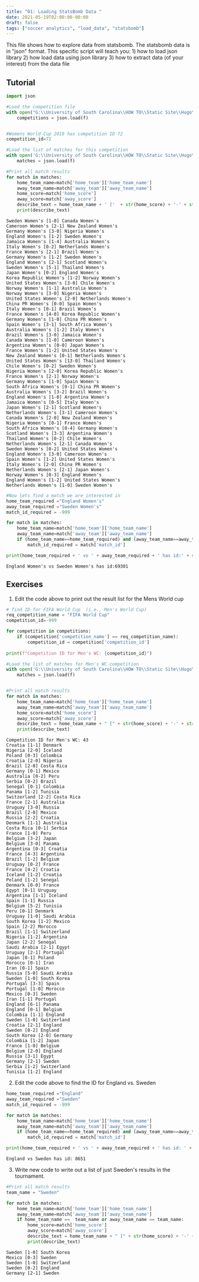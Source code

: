 ```yaml
---
title: "01: Loading StatsBomb Data "
date: 2021-05-19T02:00:00-00:00
draft: false
tags: ["soccer analytics", "load_data", "statsbomb"]
---
```


This file shows how to explore data from statsbomb.
The statsbomb data is in "json" format.
This specific script will teach you:
    1) how to load json library
    2) how load data using json library
    3) how to extract data (of your interest) from the data file

## Tutorial


```python
import json

#Load the competition file
with open("G:\\University of South Carolina\\HOW TO\\Static Site\\Hugo\\soccer_analytics\\data\\statsbomb\\competitions.json") as f:
    competitions = json.load(f)


#Womens World Cup 2019 has competition ID 72
competition_id=72

#Load the list of matches for this competition
with open('G:\\University of South Carolina\\HOW TO\\Static Site\\Hugo\\soccer_analytics\\data\\statsbomb\\matches\\'+str(competition_id)+'\\30.json') as f:
    matches = json.load(f)
```


```python
#Print all match results
for match in matches:
    home_team_name=match['home_team']['home_team_name']
    away_team_name=match['away_team']['away_team_name']
    home_score=match['home_score']
    away_score=match['away_score']
    describe_text = home_team_name + ' ['  + str(home_score) + '-' + str(away_score) + '] ' + away_team_name
    print(describe_text)
```

    Sweden Women's [1-0] Canada Women's
    Cameroon Women's [2-1] New Zealand Women's
    Germany Women's [3-0] Nigeria Women's
    England Women's [1-2] Sweden Women's
    Jamaica Women's [1-4] Australia Women's
    Italy Women's [0-2] Netherlands Women's
    France Women's [2-1] Brazil Women's
    Germany Women's [1-2] Sweden Women's
    England Women's [2-1] Scotland Women's
    Sweden Women's [5-1] Thailand Women's
    Japan Women's [0-2] England Women's
    Korea Republic Women's [1-2] Norway Women's
    United States Women's [3-0] Chile Women's
    Norway Women's [1-1] Australia Women's
    Norway Women's [3-0] Nigeria Women's
    United States Women's [2-0] Netherlands Women's
    China PR Women's [0-0] Spain Women's
    Italy Women's [0-1] Brazil Women's
    France Women's [4-0] Korea Republic Women's
    Germany Women's [1-0] China PR Women's
    Spain Women's [3-1] South Africa Women's
    Australia Women's [1-2] Italy Women's
    Brazil Women's [3-0] Jamaica Women's
    Canada Women's [1-0] Cameroon Women's
    Argentina Women's [0-0] Japan Women's
    France Women's [1-2] United States Women's
    New Zealand Women's [0-1] Netherlands Women's
    United States Women's [13-0] Thailand Women's
    Chile Women's [0-2] Sweden Women's
    Nigeria Women's [2-0] Korea Republic Women's
    France Women's [2-1] Norway Women's
    Germany Women's [1-0] Spain Women's
    South Africa Women's [0-1] China PR Women's
    Australia Women's [3-2] Brazil Women's
    England Women's [1-0] Argentina Women's
    Jamaica Women's [0-5] Italy Women's
    Japan Women's [2-1] Scotland Women's
    Netherlands Women's [3-1] Cameroon Women's
    Canada Women's [2-0] New Zealand Women's
    Nigeria Women's [0-1] France Women's
    South Africa Women's [0-4] Germany Women's
    Scotland Women's [3-3] Argentina Women's
    Thailand Women's [0-2] Chile Women's
    Netherlands Women's [2-1] Canada Women's
    Sweden Women's [0-2] United States Women's
    England Women's [3-0] Cameroon Women's
    Spain Women's [1-2] United States Women's
    Italy Women's [2-0] China PR Women's
    Netherlands Women's [2-1] Japan Women's
    Norway Women's [0-3] England Women's
    England Women's [1-2] United States Women's
    Netherlands Women's [1-0] Sweden Women's
    


```python
#Now lets find a match we are interested in
home_team_required ="England Women's"
away_team_required ="Sweden Women's"
match_id_required = -999

for match in matches:
    home_team_name=match['home_team']['home_team_name']
    away_team_name=match['away_team']['away_team_name']
    if (home_team_name==home_team_required) and (away_team_name==away_team_required):
        match_id_required = match['match_id']

print(home_team_required + ' vs ' + away_team_required + ' has id:' + str(match_id_required))
```

    England Women's vs Sweden Women's has id:69301
    

## Exercises

1. Edit the code above to print out the result list for the Mens World cup 


```python
# find ID for FIFA World Cup  (i.e., Men's World Cup)
req_competition_name = "FIFA World Cup"
competition_id=-999

for competition in competitions:
    if (competition['competition_name'] == req_competition_name):
        competition_id = competition['competition_id']
       
print(f"Competition ID for Men's WC: {competition_id}")

#Load the list of matches for Men's WC competition
with open('G:\\University of South Carolina\\HOW TO\\Static Site\\Hugo\\soccer_analytics\\data\\statsbomb\\matches\\'+str(competition_id)+'\\3.json') as f:
    matches = json.load(f)        


#Print all match results
for match in matches:
    home_team_name=match['home_team']['home_team_name']
    away_team_name=match['away_team']['away_team_name']
    home_score=match['home_score']
    away_score=match['away_score']
    describe_text = home_team_name + " [" + str(home_score) + '-' + str(away_score) + "] " +  away_team_name
    print(describe_text)
```

    Competition ID for Men's WC: 43
    Croatia [1-1] Denmark
    Nigeria [2-0] Iceland
    Poland [0-3] Colombia
    Croatia [2-0] Nigeria
    Brazil [2-0] Costa Rica
    Germany [0-1] Mexico
    Australia [0-2] Peru
    Serbia [0-2] Brazil
    Senegal [0-1] Colombia
    Panama [1-2] Tunisia
    Switzerland [2-2] Costa Rica
    France [2-1] Australia
    Uruguay [3-0] Russia
    Brazil [2-0] Mexico
    Russia [2-2] Croatia
    Denmark [1-1] Australia
    Costa Rica [0-1] Serbia
    France [1-0] Peru
    Belgium [3-2] Japan
    Belgium [3-0] Panama
    Argentina [0-3] Croatia
    France [4-3] Argentina
    Brazil [1-2] Belgium
    Uruguay [0-2] France
    France [4-2] Croatia
    Iceland [1-2] Croatia
    Poland [1-2] Senegal
    Denmark [0-0] France
    Egypt [0-1] Uruguay
    Argentina [1-1] Iceland
    Spain [1-1] Russia
    Belgium [5-2] Tunisia
    Peru [0-1] Denmark
    Uruguay [1-0] Saudi Arabia
    South Korea [1-2] Mexico
    Spain [2-2] Morocco
    Brazil [1-1] Switzerland
    Nigeria [1-2] Argentina
    Japan [2-2] Senegal
    Saudi Arabia [2-1] Egypt
    Uruguay [2-1] Portugal
    Japan [0-1] Poland
    Morocco [0-1] Iran
    Iran [0-1] Spain
    Russia [5-0] Saudi Arabia
    Sweden [1-0] South Korea
    Portugal [3-3] Spain
    Portugal [1-0] Morocco
    Mexico [0-3] Sweden
    Iran [1-1] Portugal
    England [6-1] Panama
    England [0-1] Belgium
    Colombia [1-1] England
    Sweden [1-0] Switzerland
    Croatia [2-1] England
    Sweden [0-2] England
    South Korea [2-0] Germany
    Colombia [1-2] Japan
    France [1-0] Belgium
    Belgium [2-0] England
    Russia [3-1] Egypt
    Germany [2-1] Sweden
    Serbia [1-2] Switzerland
    Tunisia [1-2] England
    

2. Edit the code above to find the ID for England vs. Sweden


```python
home_team_required ="England"
away_team_required ="Sweden"
match_id_required = -999

for match in matches:
    home_team_name=match['home_team']['home_team_name']
    away_team_name=match['away_team']['away_team_name']
    if (home_team_name==home_team_required) and (away_team_name==away_team_required) or(away_team_name==home_team_required) and (home_team_name==away_team_required) :
        match_id_required = match['match_id']

print(home_team_required + ' vs ' + away_team_required + ' has id: ' + str(match_id_required))

```

    England vs Sweden has id: 8651
    

3. Write new code to write out a list of just Sweden's results in the tournament.


```python
#Print all match results
team_name = "Sweden"

for match in matches:
    home_team_name=match['home_team']['home_team_name']
    away_team_name=match['away_team']['away_team_name']
    if home_team_name ==  team_name or away_team_name == team_name: 
        home_score=match['home_score']
        away_score=match['away_score']
        describe_text = home_team_name + " [" + str(home_score) + '-' + str(away_score) + "] " +  away_team_name
        print(describe_text)

```

    Sweden [1-0] South Korea
    Mexico [0-3] Sweden
    Sweden [1-0] Switzerland
    Sweden [0-2] England
    Germany [2-1] Sweden
    
